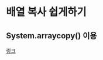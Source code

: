 # 배열 복사 쉽게하기 

## System.arraycopy() 이용
[링크](https://velog.io/@agugu95/Java-System.arraycopy-%EB%B0%B0%EC%97%B4-%EB%B3%B5%EC%82%AC)
